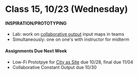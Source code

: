  # Class 15, 10/23 (Wednesday)


#### INSPIRATION/PROTOTYPING

 * Lab: work on [collaborative output](collaborative_Output.md) input maps in teams
 * Simultaneously: one on one's with instructor for midterm
 

 #### Assignments Due Next Week

 * Low-Fi Prototpye for [City as Site](city_as_site.md) due 10/28, final due 11/04 
 * Collaborative Constant Output due 10/30  
